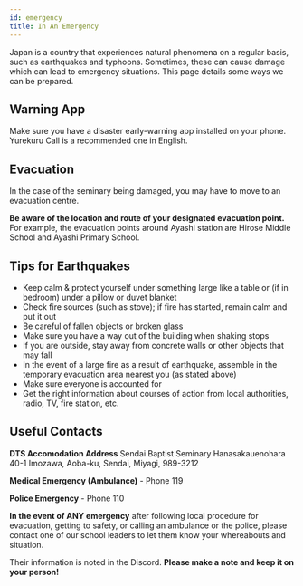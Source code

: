 ```yaml
---
id: emergency
title: In An Emergency
---
```


Japan is a country that experiences natural phenomena on a regular basis, such as earthquakes and typhoons. Sometimes, these can cause damage which can lead to emergency situations. This page details some ways we can be prepared.

## Warning App

Make sure you have a disaster early-warning app installed on your phone. Yurekuru Call is a recommended one in English.

## Evacuation

In the case of the seminary being damaged, you may have to move to an evacuation centre.

**Be aware of the location and route of your designated evacuation point.** For example, the evacuation points around Ayashi station are Hirose Middle School and Ayashi Primary School.

## Tips for Earthquakes

- Keep calm & protect yourself under something large like a table or (if in bedroom) under a pillow or duvet blanket
- Check fire sources (such as stove); if fire has started, remain calm and put it out
- Be careful of fallen objects or broken glass
- Make sure you have a way out of the building when shaking stops
- If you are outside, stay away from concrete walls or other objects that may fall
- In the event of a large fire as a result of earthquake, assemble in the temporary evacuation area nearest you (as stated above)
- Make sure everyone is accounted for
- Get the right information about courses of action from local authorities, radio, TV, fire station, etc.

## Useful Contacts

**DTS Accomodation Address**
Sendai Baptist Seminary
Hanasakauenohara 40-1
Imozawa, Aoba-ku, Sendai, Miyagi, 989-3212

**Medical Emergency (Ambulance)** - Phone 119

**Police Emergency** - Phone 110

**In the event of ANY emergency** after following local procedure for evacuation, getting to safety, or calling an ambulance or the police, please contact one of our school leaders to let them know your whereabouts and situation. 

Their information is noted in the Discord. **Please make a note and keep it on your person!**
